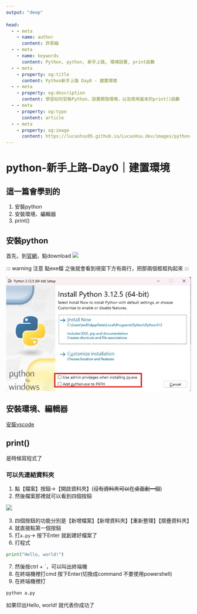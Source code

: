 ```yaml
---
output: "deep"

head:
  - - meta
    - name: author
      content: 許恩綸
  - - meta
    - name: keywords
      content: Python, python, 新手上路, 環境設置, print函數
  - - meta
    - property: og:title
      content: Python新手上路 Day0 - 建置環境
  - - meta
    - property: og:description
      content: 學習如何安裝Python、設置開發環境，以及使用基本的print()函數
  - - meta
    - property: og:type
      content: article
  - - meta
    - property: og:image
      content: https://lucashsu95.github.io/LucasHsu.dev/images/python-cover.jpg
---
```


# python-新手上路-Day0｜建置環境

## 這一篇會學到的

1. 安裝python
2. 安裝環境、編輯器
3. print()


## 安裝python
首先，到[官網](https://www.python.org/)，點download
![](https://hackmd.io/_uploads/SJAg3kIGp.png)

::: warning 注意
點exe檔 之後就會看到視窗下方有兩行，把那兩個框框抅起來
:::

![](./Day0/image-1.jpg)

## 安裝環境、編輯器
[安裝vscode](../../other/安裝vscode)

## print()

是時候寫程式了
### 可以先連結資料夾

1. 點【檔案】按鈕->【開啟資料夾】(~~沒有資料夾可以在桌面創一個~~)
2. 然後檔案那裡就可以看到四個按鈕

![](https://hackmd.io/_uploads/r1LgexUM6.png)

3. 四個按鈕的功能分別是【新增檔案】【新增資料夾】【重新整理】【摺疊資料夾】
4. 就直接點第一個按鈕
5. 打`a.py`-> 按下Enter 就創建好檔案了
6. 打程式
```python
print("Hello, world!")
```

7. 然後按ctrl + `，可以叫出終端機
8. 在終端機裡打cmd 按下Enter(切換成command 不要使用powershell)
9. 在終端機裡打
```sh
python a.py
```
如果印出Hello, world!
就代表你成功了
